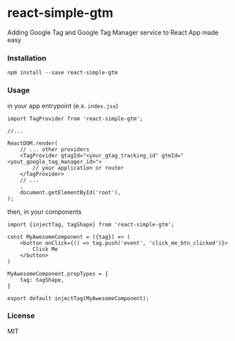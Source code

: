# react-simple-gtm
Adding Google Tag and Google Tag Manager service to React App made easy

### Installation

```
npm install --save react-simple-gtm
```

### Usage
in your app entrypoint (e.x. `index.jsx`)
```
import TagProvider from 'react-simple-gtm';

//...

ReactDOM.render(
    // ... other providers
    <TagProvider gtagId="<your_gtag_tracking_id" gtmId="<yout_google_tag_manager_id>">
        // your application or router
    </TagProvider>
    // ...
    , 
    document.getElementById('root'),
);
```

then, in your components
```
import {injectTag, tagShape} from 'react-simple-gtm';

const MyAwesomeComponent = ({tag}) => (
    <button onClick={() => tag.push('event', 'click_me_btn_clicked')}>
        Click Me
    </button>
)

MyAwesomeComponent.propTypes = {
    tag: tagShape,
}

export default injectTag(MyAwesomeComponent);
```

### License
MIT